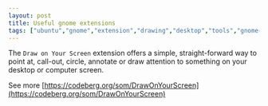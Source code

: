 ```yaml
---
layout: post
title: Useful gnome extensions
tags: ["ubuntu","gnome","extension","drawing","desktop","tools","gnome-shell-extension"]
---
```

The `Draw on Your Screen` extension offers a simple, straight-forward way to point at, call-out, circle, annotate or draw attention to something on your desktop or computer screen.

See more [https://codeberg.org/som/DrawOnYourScreen](https://codeberg.org/som/DrawOnYourScreen)